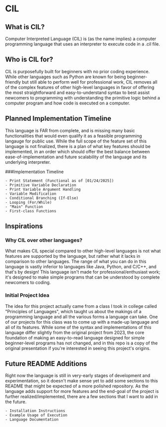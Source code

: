 # CIL
## What is CIL?

Computer Interpreted Language (CIL) is (as the name implies) a computer programming language that uses an interpreter to execute code in a .cil file.

## Who is CIL for?

CIL is purposefully built for beginners with no prior coding experience.  While other languages such as Python are known for being beginner-friendly but still able to perform well for professional work, CIL removes all of the complex features of other high-level languages in favor of offering the most straightforward and easy-to-understand syntax to best assist newcomers to programming with understanding the primitive logic behind a computer program and how code is executed on a computer.

## Planned Implementation Timeline

This language is FAR from complete, and is missing many basic functionalities that would even qualify it as a feasible programming langauge for public use.  While the full scope of the feature set of this language is not finalized, there is a plan of what key features should be implemented, in an order which should offer the best balance between ease-of-implementation and future scalability of the language and its underlying interpreter.

###Implementation Timeline

    - Print Statement (Functional as of [01/24/2025])
    - Primitive Variable Declaration
    - Print Variable Argument Handling
    - Variable Modification
    - Conditional Branching (If-Else)
    - Looping (For/While)
    - "Main" Function
    - First-class Functions

## Inspirations

### Why CIL over other languages?

What makes CIL special compared to other high-level languages is not what features are supported by the language, but rather what it lacks in comparison to other languages.  The range of what you can do in this language is vastly inferior to languages like Java, Python, and C/C++, and that's by design!  This language isn't made for professional/enthusiast work; it's designed to make simple programs that can be understood by complete newcomers to coding.  

### Initial Project Idea

The idea for this project actually came from a class I took in college called "Principles of Languages", which taught us about the makings of a programming language and all the various forms a language can take.  One of our projects for this class was to come up with a made-up language and all of its features.  While some of the syntax and implementations of this language differ slightly from the original project from 2023, the core foundation of making an easy-to-read language designed for simple beginner-level programs has not changed, and in this repo is a copy of the original presentation if you're interested in seeing this project's origins.

## Future README Additions

Right now the language is still in very-early stages of development and experimentation, so it doesn't make sense yet to add some sections to this README that might be expected of a more polished repository.  As the language adds support for more features and the end-goal of the project is further realized/implemented, there are a few sections that I want to add in the future.

    - Installation Instructions
    - Example Usage of Execution
    - Language Documentation
